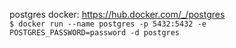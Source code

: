 postgres docker: https://hub.docker.com/_/postgres  
```$ docker run --name postgres -p 5432:5432 -e POSTGRES_PASSWORD=password -d postgres```
